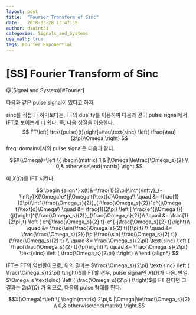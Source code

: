 ```yaml
---
layout: post
title:  "Fourier Transform of Sinc"
date:   2018-03-28 13:47:59
author: dsaint31
categories: Signals_and_Systems
use_math: true
tags: Fourier Exponential
---
```

# [SS] Fourier Transform of Sinc 
@(Signal and System)[#Fourier]

다음과 같은 pulse signal이 있다고 하자.


sinc를 직접 FT하기보다는, FT의 duality를 이용하여 다음과 같이 pulse signal에서 IFT로 보이는게 더 쉽다.
즉, 다음 성질을 이용한다.
$$ FT\left[ \text{pulse}(t)\right]=\tau\text{sinc} \left( \frac{\tau}{2\pi}\Omega \right) $$
freq. domain에서의 pulse signal은 다음과 같다.

$$X(\Omega)=\left \{ \begin{matrix}
1,& |\Omega|\le\frac{\Omega_s}{2} \\ 0,& otherwise\end{matrix} \right.$$

이 $X(\Omega)$를 IFT 시킨다.

$$
\begin {align*}
x(t)&=\frac{1}{2\pi}\int^{\infty}_{-\infty}X(\Omega)e^{j\Omega t}\text{d}\Omega\\
\quad &= \frac{1}{2\pi}\int^{\frac{\Omega_s}{2}}_{-\frac{\Omega_s}{2}}1e^{j\Omega t}\text{d}\Omega\\
\quad &= \frac{1}{2\pi} \left [ \frac{e^{j\Omega t}}{jt}\right]^{\frac{\Omega_s}{2}}_{\frac{\Omega_s}{2}}\\
\quad &= \frac{1}{2\pi jt} \left ( e^{j\frac{\Omega_s}{2} t}-e^{-j\frac{\Omega_s}{2} t}\right)\\
\quad &= \frac{\sin(\frac{\Omega_s}{2} t)}{\pi t} \\
\quad &= \frac{\frac{\Omega_s}{2}}{\pi}\frac{\sin( \frac{\Omega_s}{2} t)}{\frac{\Omega_s}{2} t} \\
\quad &= \frac{\Omega_s}{2\pi} \text{sinc} \left ( \frac{\frac{\Omega_s}{2} t}{\pi}\right) \\
\quad &= \frac{\Omega_s}{2\pi} \text{sinc} \left ( \frac{\Omega_s}{2\pi} t\right) \\
\end {align*} 
$$

IFT는 FT의 역변환이므로, 위의 결과는 $\frac{\Omega_s}{2\pi} \text{sinc} \left ( \frac{\Omega_s}{2\pi} t\right)$를 FT할 경우, pulse signal인 $X(\Omega)$가 나옴.
만일, $\Omega_s \text{sinc} \left ( \frac{\Omega_s}{2\pi} t\right)$를 FT 한다면 그 결과는 $2\pi X(\Omega)$ 가 되므로, 다음의 pulse 형태를 띈다.

$$X(\Omega)=\left \{ \begin{matrix}
2\pi,& |\Omega|\le\frac{\Omega_s}{2} \\ 0,& otherwise\end{matrix} \right.$$

